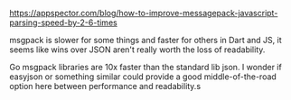 https://appspector.com/blog/how-to-improve-messagepack-javascript-parsing-speed-by-2-6-times

msgpack is slower for some things and faster for others in Dart and JS, it seems like wins over JSON aren't really worth the loss of readability.

Go msgpack libraries are 10x faster than the standard lib json. I wonder if easyjson or something similar could provide a good middle-of-the-road option here between performance and readability.s